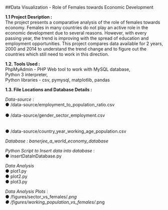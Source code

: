##Data Visualization - Role of Females towards Economic Development

**1.1 Project Desription :** <br />
The project presents a comparative analysis of the role of females towards economy. Females
in many countries do not play an active role in the economic development due to several
reasons. However, with every passing year, the trend is improving with the spread of
education and employment opportunities. This project compares data available for 2 years,
2000 and 2014 to understand the trend change and to figure out the countries which still need
to work in this direction. <br />

**1.2. Tools Used :**<br />
PhpMyAdmin - PHP Web tool to work with MySQL database,<br />
Python 3 interpreter,<br />
Python libraries - csv, pymysql, matplotlib, pandas<br />

**1.3. File Locations and Database Details :**

_Data-source_ :<br />
● /data-source/employment_to_population_ratio.csv<br /><br />
● /data-source/gender_sector_employment.csv<br /><br /><br />
● /data-source/country_year_working_age_population.csv<br />

_Database : banerjee_a_world_economy_database_<br />

_Python Script to Insert data into database_ :<br />
● insertDataInDatabase.py<br />

_Data Analysis_<br />
● plot1.py<br />
● plot2.py<br />
● plot3.py<br />

_Data Analysis Plots_ :<br />
● /figures/sector_vs_females/*.png <br />
● /figures/working_population_vs_females/*.png<br />
